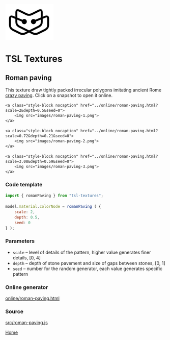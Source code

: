 <img class="logo" src="../assets/logo/logo.png">


# TSL Textures


## Roman paving

This texture draw tightly packed irrecular polygons imitating ancient Rome
[crazy paving](https://en.wikipedia.org/wiki/Crazy_paving). Click on a snapshot
to open it online.

<p class="gallery">

	<a class="style-block nocaption" href="../online/roman-paving.html?scale=2&depth=0.5&seed=0">
		<img src="images/roman-paving-1.png">
	</a>

	<a class="style-block nocaption" href="../online/roman-paving.html?scale=0.72&depth=0.21&seed=0">
		<img src="images/roman-paving-2.png">
	</a>

	<a class="style-block nocaption" href="../online/roman-paving.html?scale=3.08&depth=0.59&seed=0">
		<img src="images/roman-paving-3.png">
	</a>

</p>


### Code template

```js
import { romanPaving } from "tsl-textures";

model.material.colorNode = romanPaving ( {
	scale: 2,
	depth: 0.5,
	seed: 0
} );
```


### Parameters

* `scale` &ndash; level of details of the pattern, higher value generates finer details, [0, 4]
* `depth` &ndash; depth of stone pavement and size of gaps between stones, [0, 1]
* `seed` &ndash; number for the random generator, each value generates specific pattern


### Online generator

[online/roman-paving.html](../online/roman-paving.html)


### Source

[src/roman-paving.js](https://github.com/boytchev/tsl-textures/blob/main/src/roman-paving.js)


		
<div class="footnote">
	<a href="../">Home</a>
</div>